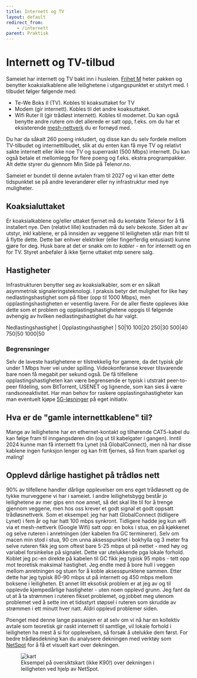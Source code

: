 ```yaml
---
title: Internett og TV
layout: default
redirect_from:
    - /internett
parent: Praktisk
---
```


# Internett og TV-tilbud
[mesh]: https://www.tek.no/samletest/i/15VdOM/billig-mesh-nettverk-2023
[frihet-m]: https://crm-kampanje.telenor.no/wp-content/uploads/sites/8/dok/Frihet_M_sept_2022.pdf
Sameiet har internett og TV bakt inn i husleien. [Frihet M][frihet-m] heter pakken og benytter koaksialkablene alle leilighetene i utgangspunktet er utstyrt med. I tilbudet følger følgende med:
- Te-We Boks II (TV). Kobles til koaksuttaket for TV
- Modem (gir internett). Kobles til det andre koaksuttaket.
- Wifi Ruter II (gir trådløst internett). Kobles til modemet. Du kan også benytte andre rutere om det allerede er satt opp, f.eks. om du har et eksisterende [mesh-nettverk][mesh] du er fornøyd med.

Du har da såkalt 260 poeng inkludert, og disse kan du selv fordele mellom TV-tilbudet og internettilbudet, slik at du enten kan få mye TV og relativt sakte internett eller ikke noe TV og superraskt (500 Mbps) internett. Du kan også betale et mellomlegg for flere poeng og f.eks. ekstra programpakker. Alt dette styrer du gjennom Min Side på Telenor.no.

Sameiet er bundet til denne avtalen fram til 2027 og vi kan etter dette tidspunktet se på andre leverandører eller ny infrastruktur med nye muligheter.

## Koaksialuttaket
Er koaksialkablene og/eller uttaket fjernet må du kontakte Telenor for å få installert nye. Den (relativt lille) kostnaden må du selv bekoste. Siden alt av utstyr, inkl kablene, er på innsiden av veggene til leiligheten står man fritt til å flytte dette. Dette bør enhver elektriker (eller fingerferdig entusiast) kunne gjøre for deg. Husk bare at det er snakk om _to kabler_ - en for internett og en for TV. Styret anbefaler å ikke fjerne uttaket mtp senere salg.

## Hastigheter
Infrastrukturen benytter seg av koaksialkabler, som er en såkalt asymmetrisk signaleringsteknologi. I praksis betyr det mulighet for like høy nedlastingshastighet som på fiber (opp til 1000 Mbps), men opplastingshastigheten er vesentlig lavere. For de aller fleste oppleves ikke dette som et problem og opplastingshastighetene oppgis til følgende avhengig av hvilken nedlastingshastighet du har valgt.

Nedlastingshastighet | Opplastingshastighet |
50|10
100|20
250|30
500|40
750|50
1000|50

### Begrensninger
Selv de laveste hastighetene er tilstrekkelig for gamere, da det typisk går under 1 Mbps hver vei under spilling. Videokonferanse krever tilsvarende bare noen få megabit per sekund også. De få tilfellene opplastingshastigheten kan være begrensende er typisk i utstrakt peer-to-peer fildeling, som BitTorrent, USENET og lignende, som kan sies å være randsoneaktivitet. Har man behov for raskere opplastingshastigheter kan man eventuelt kjøpe [5G-løsninger][5g] på eget initiativ.

[5g]: https://www.google.com/search?q=tr%C3%A5dl%C3%B8st+bredb%C3%A5nd

## Hva er de "gamle internettkablene" til?
Mange av leilighetene har en ethernet-kontakt og tilhørende CAT5-kabel du kan følge fram til inngangsdøren din (og ut til kabelgater i gangen). Inntil 2024 kunne man få internett fra Lynet (nå GlobalConnect), men nå har disse kablene ingen funksjon lenger og kan fritt fjernes, så finn fram sparkel og maling! 

## Opplevd dårlige hastighet på trådløs nett
[netspot]: https://www.netspotapp.com
90% av tilfellene handler dårlige opplevelser om ens eget trådløsnett og de tykke murveggene vi har i sameiet. I andre leilighetsbygg består jo leilighetene av mer gips enn noe annet, så det skal lite til for å trenge gjennom veggene, men hos oss krever et godt signal et godt oppsatt trådløsnettverk. Som et eksempel: jeg har hatt GlobalConnect (tidligere Lynet) i fem år og har hatt 100 mbps synkront. Tidligere hadde jeg kun wifi via et mesh-nettverk (Google Wifi) satt opp: en boks i stua, en på kjøkkenet og selve ruteren i anretningen (der kabelen fra GC terminerer). Selv om macen min stod i stua, 90 cm unna aksesspunktet i bokhylla og 3 meter fra selve ruteren fikk jeg som oftest bare 5-25 mbps ut på nettet - med høy og variabel forsinkelse på signalet. Dette var utelukkende pga lokale forhold. Koblet jeg pc-en direkte på kabelen til GC fikk jeg typisk 95 mpbs - tett opp mot teoretisk maksimal hastighet. Jeg endte med å bore hull i veggen mellom anretningen og stuen for å koble aksesspunktene sammen. Etter dette har jeg typisk 80-90 mbps ut på internett og 450 mbps mellom boksene i leiligheten. Et annet litt eksotisk problem er at jeg av og til opplevde kjempedårlige hastigheter - uten noen opplevd grunn. Jeg fant da ut at å ta strømmen i ruteren fikset problemet, og jobbet meg utenom problemet ved å sette inn et tidsstyrt støpsel i ruteren som skrudde av strømmen i ett minutt hver natt. Aldri opplevd problemer siden.

Poenget med denne lange passasjen er at selv om vi nå har en kollektiv avtale som teoretisk gir raskt internett til samtlige, vil lokale forhold i leiligheten ha mest å si for opplevelsen, så forsøk å utelukke dem først. For bedre trådløsdekning kan du analysere dekningen med verktøy som [NetSpot][netspot] for å få et visuelt kart over dekningen.

<figure>
<img src="https://www.netspotapp.com/images/index/screens/featureVisualise@2x.png" alt="kart" />
<figcaption>Eksempel på oversiktskart (ikke K90!) over dekningen i leiligheten ved hjelp av NetSpot.</figcaption>
<figure>
